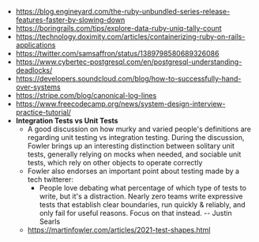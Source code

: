 
  - https://blog.engineyard.com/the-ruby-unbundled-series-release-features-faster-by-slowing-down 
  - https://boringrails.com/tips/explore-data-ruby-uniq-tally-count
  - https://technology.doximity.com/articles/containerizing-ruby-on-rails-applications
  - https://twitter.com/samsaffron/status/1389798580689326086
  - https://www.cybertec-postgresql.com/en/postgresql-understanding-deadlocks/
  - https://developers.soundcloud.com/blog/how-to-successfully-hand-over-systems
  - https://stripe.com/blog/canonical-log-lines
  - https://www.freecodecamp.org/news/system-design-interview-practice-tutorial/
- **Integration Tests vs Unit Tests**
  - A good discussion on how murky and varied people's definitions are regarding unit testing vs integration testing. During the discussion, Fowler brings up an interesting distinction between solitary unit tests, generally relying on mocks when needed, and sociable unit tests, which rely on other objects to operate correctly
  - Fowler also endorses an important point about testing made by a tech twitterer:
    - People love debating what percentage of which type of tests to write, but it's a distraction. Nearly zero teams write expressive tests that establish clear boundaries, run quickly & reliably, and only fail for useful reasons. Focus on that instead. -- Justin Searls
  - https://martinfowler.com/articles/2021-test-shapes.html